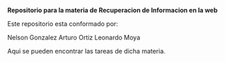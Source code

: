 **Repositorio para la materia de Recuperacion de Informacion en la web**

Este repositorio esta conformado por:

Nelson Gonzalez
Arturo Ortiz
Leonardo Moya

Aqui se pueden encontrar las tareas de dicha materia.
